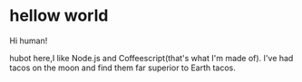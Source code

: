 # hellow world

Hi human!

hubot here,I like Node.js and Coffeescript(that's what I'm made of).
I've had tacos on the moon and find them far superior to Earth tacos.
